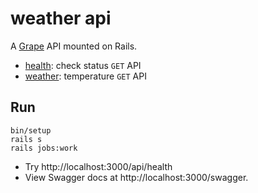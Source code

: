 # weather api

A [Grape](http://github.com/ruby-grape/grape) API mounted on Rails.

- [health](app/api/acme/health.rb): check status `GET` API
- [weather](app/api/acme/weather.rb): temperature `GET` API

## Run

```
bin/setup
rails s
rails jobs:work
```

- Try http://localhost:3000/api/health
- View Swagger docs at http://localhost:3000/swagger.
